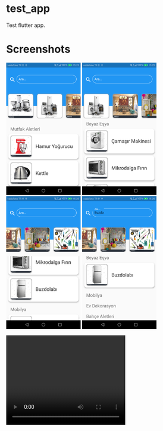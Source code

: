 # test_app

Test flutter app.

# Screenshots


<p float="left">
  <img src="./images/image_0.png" width="200" />
  <img src="./images/image_1.png" width="200" />
  <img src="./images/image_2.png" width="200" />
  <img src="./images/image_3.png" width="200" />
</p>

<video width="320" height="240" controls>
  <source src="./video/video.mp4" type="video/mp4">
</video>